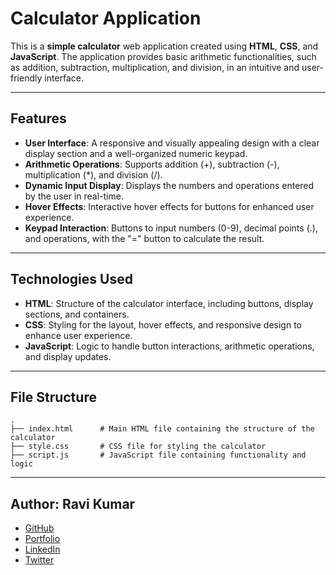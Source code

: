 # Calculator Application

This is a **simple calculator** web application created using **HTML**, **CSS**, and **JavaScript**. The application provides basic arithmetic functionalities, such as addition, subtraction, multiplication, and division, in an intuitive and user-friendly interface.

---

## Features

- **User Interface**: A responsive and visually appealing design with a clear display section and a well-organized numeric keypad.
- **Arithmetic Operations**: Supports addition (+), subtraction (-), multiplication (\*), and division (/).
- **Dynamic Input Display**: Displays the numbers and operations entered by the user in real-time.
- **Hover Effects**: Interactive hover effects for buttons for enhanced user experience.
- **Keypad Interaction**: Buttons to input numbers (0-9), decimal points (.), and operations, with the "=" button to calculate the result.

---

## Technologies Used

- **HTML**: Structure of the calculator interface, including buttons, display sections, and containers.
- **CSS**: Styling for the layout, hover effects, and responsive design to enhance user experience.
- **JavaScript**: Logic to handle button interactions, arithmetic operations, and display updates.

---

## File Structure

```plaintext
.
├── index.html      # Main HTML file containing the structure of the calculator
├── style.css       # CSS file for styling the calculator
├── script.js       # JavaScript file containing functionality and logic
```

---

## Author: Ravi Kumar

- [GitHub](https://github.com/mr-ravikumar)
- [Portfolio](https://www.mrravikumar.com)
- [LinkedIn](https://linkedin.com/in/mrravikumar)
- [Twitter](https://twitter.com/mrravikumarr)
